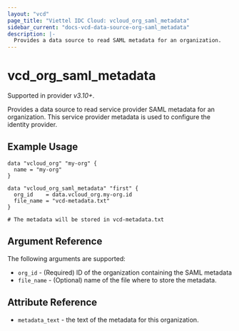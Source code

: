 ```yaml
---
layout: "vcd"
page_title: "Viettel IDC Cloud: vcloud_org_saml_metadata"
sidebar_current: "docs-vcd-data-source-org-saml_metadata"
description: |-
  Provides a data source to read SAML metadata for an organization.
---
```


# vcd\_org\_saml\_metadata

Supported in provider *v3.10+*.

Provides a data source to read service provider SAML metadata for an organization.
This service provider metadata is used to configure the identity provider.

## Example Usage

```hcl
data "vcloud_org" "my-org" {
  name = "my-org"
}

data "vcloud_org_saml_metadata" "first" {
  org_id    = data.vcloud_org.my-org.id
  file_name = "vcd-metadata.txt"
}

# The metadata will be stored in vcd-metadata.txt
```

## Argument Reference

The following arguments are supported:

* `org_id` - (Required) ID of the organization containing the SAML metadata
* `file_name` - (Optional) name of the file where to store the metadata.

## Attribute Reference

* `metadata_text` - the text of the metadata for this organization. 